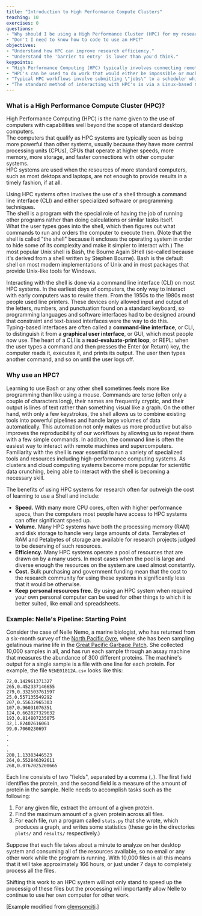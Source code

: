 ```yaml
---
title: "Introduction to High Performance Compute Clusters"
teaching: 10
exercises: 0
questions:
- "Why should I be using a High Performance Cluster (HPC) for my research?"
- "Don't I need to know how to code to use an HPC?"
objectives:
- "Understand how HPC can improve research efficiency."
- "Understand the 'barrier to entry' is lower than you'd think."
keypoints:
- "High Performance Computing (HPC) typically involves connecting remotely to a **cluster** of computers."
- "HPC's can be used to do work that would either be impossible or much slower in a Desktop environment."
- "Typical HPC workflows involve submitting \"jobs\" to a scheduler which queues/priortises the \"jobs\" of all users."
- "The standard method of interacting with HPC's is via a Linux-based Command Line Interface called \"The Shell\"."
---
```


### What is a High Performance Compute Cluster (HPC)?

High Performance Computing (HPC) is the name given to the use of computers with capabilities 
well beyond the scope of standard desktop computers.   
The computers that qualify as HPC systems are typically seen as being more powerful than other systems, 
usually because they have more central processing units (CPUs), 
CPUs that operate at higher speeds, more memory, more storage, and faster connections with other computer systems.  
HPC systems are used when the resources of more standard computers, such as most dektops and laptops, 
are not enough to provide results in a timely fashion, if at all.

Using HPC systems often involves the use of a shell through a command line interface (CLI) 
and either specialized software or programming techniques.  
The shell is a program with the special role of having the job of running other programs rather than doing calculations or similar tasks itself.  
What the user types goes into the shell,
which then figures out what commands to run and orders the computer to execute them.
(Note that the shell is called "the shell" because it encloses the operating system
in order to hide some of its complexity and make it simpler to interact with.)  The most popular Unix shell is Bash,
the Bourne Again SHell
(so-called because it's derived from a shell written by Stephen Bourne).
Bash is the default shell on most modern implementations of Unix
and in most packages that provide Unix-like tools for Windows.

Interacting with the shell is done via a command line interface (CLI) on most HPC systems.  In the earliest days of computers,
the only way to interact with early computers was to rewire them.
From the 1950s to the 1980s 
most people used line printers.
These devices only allowed input and output of the letters, numbers, and punctuation found on a standard keyboard,
so programming languages and software interfaces had to be designed around that constraint and text-based interfaces were the way to do this.  
Typing-based interfaces are often called a
**command-line interface**, or CLI,
to distinguish it from a
**graphical user interface**, or GUI,
which most people now use.
The heart of a CLI is a **read-evaluate-print loop**, or REPL:
when the user types a command and then presses the Enter (or Return) key,
the computer reads it,
executes it,
and prints its output.
The user then types another command,
and so on until the user logs off.


### Why use an HPC?

Learning to use Bash or any other shell
sometimes feels more like programming than like using a mouse.
Commands are terse (often only a couple of characters long),
their names are frequently cryptic,
and their output is lines of text rather than something visual like a graph.
On the other hand,
with only a few keystrokes, the shell allows us to combine existing tools into 
powerful pipelines and handle large volumes of data automatically. This automation
not only makes us more productive but also improves the reproducibility of our workflows by 
allowing us to repeat them with a few simple commands.
In addition, the command line is often the easiest way to interact with remote machines and supercomputers.
Familiarity with the shell is near essential to run a variety of specialized tools and resources
including high-performance computing systems.
As clusters and cloud computing systems become more popular for scientific data crunching,
being able to interact with the shell is becoming a necessary skill.

The benefits of using HPC systems for research often far outweigh the cost of learning to use a Shell and include:

* **Speed.** With many more CPU cores, often with higher performance specs, than the computers most people have access to HPC systems can offer significant speed up.
* **Volume.** Many HPC systems have both the processing memory (RAM) and disk storage to handle very large amounts of data.  Terrabytes of RAM and Petabytes of storage are available for research projects judged to be deserving of such resources.
* **Efficiency.** Many HPC systems operate a pool of resources that are drawn on by a many users.  In most cases when the pool is large and diverse enough the resources on the system are used almost constantly.
* **Cost.** Bulk purchasing and government funding mean that the cost to the research community for using these systems in significantly less that it would be otherwise.
* **Keep personal resources free.** By using an HPC system when required your own personal computer can be used for other things to which it is better suited, like email and spreadsheets.

### Example: Nelle's Pipeline: Starting Point

Consider the case of Nelle Nemo, a marine biologist, who
has returned from a six-month survey of the
[North Pacific Gyre](http://en.wikipedia.org/wiki/North_Pacific_Gyre),
where she has been sampling gelatinous marine life in the
[Great Pacific Garbage Patch](http://en.wikipedia.org/wiki/Great_Pacific_Garbage_Patch).
She collected 10,000 samples in all, and has run each sample through an assay machine
that measures the abundance of 300 different proteins.
The machine's output for a single sample is
a file with one line for each protein.
For example, the file `NENE01812A.csv` looks like this:

~~~
72,0.142961371327
265,0.452337146655
279,0.332503761597
25,0.557135549292
207,0.55632965303
107,0.96031076351
124,0.662827329632
193,0.814807235075
32,1.82402616061
99,0.7060230697
.
.
.
.
200,1.13383446523
264,0.552846392611
268,0.0767025200665
~~~

Each line consists of two "fields", separated by a comma (`,`).
The first field identifies the protein,
and the second field is a measure of the amount of protein in the sample.
Nelle needs to accomplish tasks such as the following:

1.  For any given file, extract the amount of a given protein.
2.  Find the maximum amount of a given protein across all files.
3.  For each file, run a program called `stats.py` that she wrote,
    which produces a graph, and writes some statistics
    (these go in the directories `plots/` and `results/` respectively.)

Suppose that each file takes about a minute to analyze on her desktop system and consuming all of the resources available, so no email or any other work while the program is running.  With 10,000 files in all this means that it will take approximately 166 hours, or just under 7 days to completely process all the files. 

Shifting this work to an HPC system will not only stand to speed up the processig of these files but the processing will importantly allow Nelle to continue to use her own computer for other work.

[Example modified from [clemsonciti](https://github.com/clemsonciti/hpc-workshop/).]
